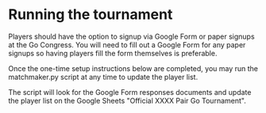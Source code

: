 # Running the tournament

Players should have the option to signup via Google Form or paper signups at the Go Congress. You will need to fill out a Google Form for any paper signups so having players fill the form themselves is preferable.

Once the one-time setup instructions below are completed, you may run the matchmaker.py script at any time to update the player list.

The script will look for the Google Form responses documents and update the player list on the Google Sheets "Official XXXX Pair Go Tournament".
